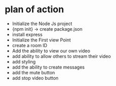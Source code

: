 # plan of action

- Initialize the Node Js project
 - {npm init} -> create package.json
 - install express
- Initialize the First view Point
- create a room ID
- Add the ability to view our own video
- add ability to allow others to stream their video
- add styling
- add the ability to create messages
- add the mute button
- add stop video button

